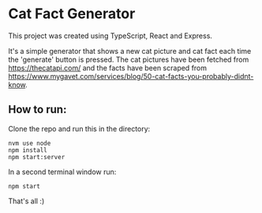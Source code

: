 # Cat Fact Generator

This project was created using TypeScript, React and Express.

It's a simple generator that shows a new cat picture and cat fact each time the 'generate' button is pressed. The cat pictures have been fetched from https://thecatapi.com/ and the facts have been scraped from https://www.mygavet.com/services/blog/50-cat-facts-you-probably-didnt-know. 

## How to run:

Clone the repo and run this in the directory:

    nvm use node
    npm install
    npm start:server

In a second terminal window run:

    npm start

That's all :) 
